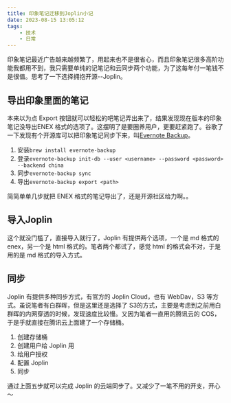 ```yaml
---
title: 印象笔记迁移到Joplin小记
date: 2023-08-15 13:05:12
tags: 
    - 技术 
    - 日常
---
```



印象笔记最近广告越来越频繁了，用起来也不是很省心，而且印象笔记很多高阶功能我都用不到，我只需要单纯的记笔记和云同步两个功能，为了这每年付一笔钱不是很值。思考了一下选择拥抱开源--Joplin。

<!-- more -->

## 导出印象里面的笔记

本来以为点 Export 按钮就可以轻松的吧笔记弄出来了，结果发现现在版本的印象笔记没导出ENEX 格式的选项了。这摆明了是要圈养用户，更要赶紧跑了。谷歌了一下发现有个开源库可以把印象笔记同步下来，叫[Evernote Backup](https://github.com/vzhd1701/evernote-backup)。

1. 安装`brew install evernote-backup`
2. 登录`evernote-backup init-db --user <username> --password <password> --backend china`
3. 同步`evernote-backup sync`
4. 导出`evernote-backup export <path>`

简简单单几步就把 ENEX 格式的笔记导出了，还是开源社区给力啊。。

## 导入Joplin

这个就没门槛了，直接导入就行了，Joplin 有提供两个选项，一个是 md 格式的 enex，另一个是 html 格式的。笔者两个都试了，感觉 html 的格式会不对，于是用的是 md 格式的导入方式。


## 同步

Joplin 有提供多种同步方式，有官方的 Joplin Cloud，也有 WebDav，S3 等方式。虽说笔者有白群晖，但是这里还是选择了 S3的方式，主要是考虑到之前用白群晖的内网穿透的时候，发现速度比较慢。又因为笔者一直用的腾讯云的 COS，于是乎就直接在腾讯云上面建了一个存储桶。

1. 创建存储桶
2. 创建用户给 Joplin 用
3. 给用户授权
4. 配置 Joplin
5. 同步


通过上面五步就可以完成 Joplin 的云端同步了。又减少了一笔不用的开支，开心～
